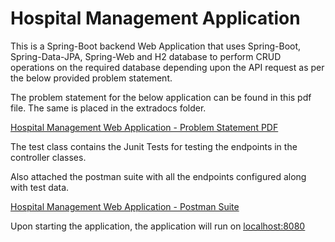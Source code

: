 # Hospital Management Application

This is a Spring-Boot backend Web Application that uses Spring-Boot, Spring-Data-JPA, Spring-Web and H2 database to 
perform CRUD operations on the required database depending upon the API request as per the below provided problem statement.

The problem statement for the below application can be found in this pdf file. The same is placed in the extradocs folder.


[Hospital Management Web Application - Problem Statement PDF](extradocs/HospitalManagementProblemStatement.pdf)

The test class contains the Junit Tests for testing the endpoints in the controller classes.

Also attached the postman suite with all the endpoints configured along with test data.

[Hospital Management Web Application - Postman Suite](extradocs/HospitalManagementPostman.json)

Upon starting the application, the application will run on [<u>localhost:8080</u>](http://localhost:8080/)
